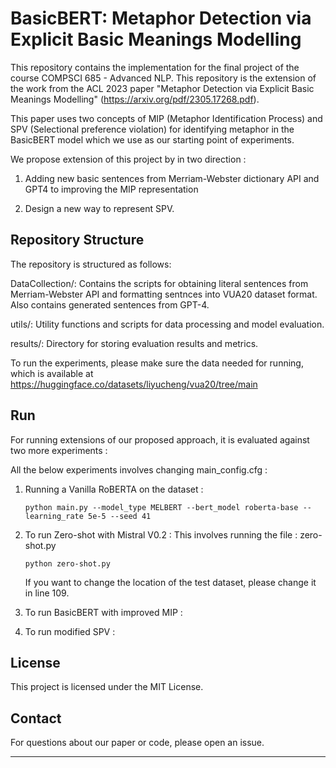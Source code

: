 # BasicBERT: Metaphor Detection via Explicit Basic Meanings Modelling

This repository contains the implementation for the final project of the course COMPSCI 685 - Advanced NLP. This repository is the extension of the work from the ACL 2023 paper "Metaphor Detection via Explicit Basic Meanings Modelling" (https://arxiv.org/pdf/2305.17268.pdf). 

This paper uses two concepts of MIP (Metaphor Identification Process) and SPV (Selectional preference violation) for identifying metaphor in the BasicBERT model which we use as our starting point of experiments.

We propose extension of this project by in two direction : 

1. Adding new basic sentences from Merriam-Webster dictionary API and GPT4 to improving the MIP representation 

2. Design a new way to represent SPV. 


## Repository Structure
The repository is structured as follows:

DataCollection/: Contains the scripts for obtaining literal sentences from Merriam-Webster API and formatting sentnces into VUA20 dataset format. Also contains generated sentences from GPT-4. 

utils/: Utility functions and scripts for data processing and model evaluation.

results/: Directory for storing evaluation results and metrics.

To run the experiments, please make sure the data needed for running, which is available at https://huggingface.co/datasets/liyucheng/vua20/tree/main


## Run

For running extensions of our proposed approach, it is evaluated against two more experiments : 

All the below experiments involves changing main_config.cfg : 

1. Running a Vanilla RoBERTA on the dataset :
   ```
   python main.py --model_type MELBERT --bert_model roberta-base --learning_rate 5e-5 --seed 41
   ```

3. To run Zero-shot with Mistral V0.2 :
   This involves running the file : zero-shot.py
    ```
    python zero-shot.py 
    ```
    If you want to change the location of the test dataset, please change it in line 109. 

4. To run BasicBERT with improved MIP :

5. To run modified SPV :



## License

This project is licensed under the MIT License.

## Contact

For questions about our paper or code, please open an issue.

-----
